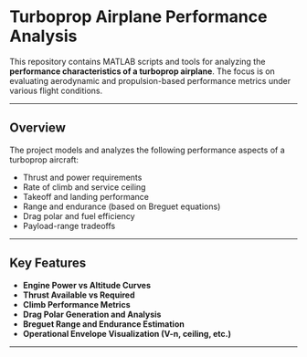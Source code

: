 # Turboprop Airplane Performance Analysis

This repository contains MATLAB scripts and tools for analyzing the **performance characteristics of a turboprop airplane**. The focus is on evaluating aerodynamic and propulsion-based performance metrics under various flight conditions.

---

## Overview

The project models and analyzes the following performance aspects of a turboprop aircraft:

- Thrust and power requirements
- Rate of climb and service ceiling
- Takeoff and landing performance
- Range and endurance (based on Breguet equations)
- Drag polar and fuel efficiency
- Payload-range tradeoffs

---

## Key Features

- **Engine Power vs Altitude Curves**
- **Thrust Available vs Required**
- **Climb Performance Metrics**
- **Drag Polar Generation and Analysis**
- **Breguet Range and Endurance Estimation**
- **Operational Envelope Visualization (V-n, ceiling, etc.)**

---


